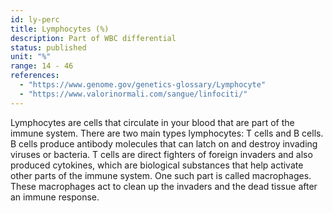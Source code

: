```yaml
---
id: ly-perc
title: Lymphocytes (%)
description: Part of WBC differential
status: published
unit: "%"
range: 14 - 46
references:
  - "https://www.genome.gov/genetics-glossary/Lymphocyte"
  - "https://www.valorinormali.com/sangue/linfociti/"
---
```


Lymphocytes are cells that circulate in your blood that are part of the immune system. There are two main types lymphocytes: T cells and B cells. B cells produce antibody molecules that can latch on and destroy invading viruses or bacteria. T cells are direct fighters of foreign invaders and also produced cytokines, which are biological substances that help activate other parts of the immune system. One such part is called macrophages. These macrophages act to clean up the invaders and the dead tissue after an immune response.
